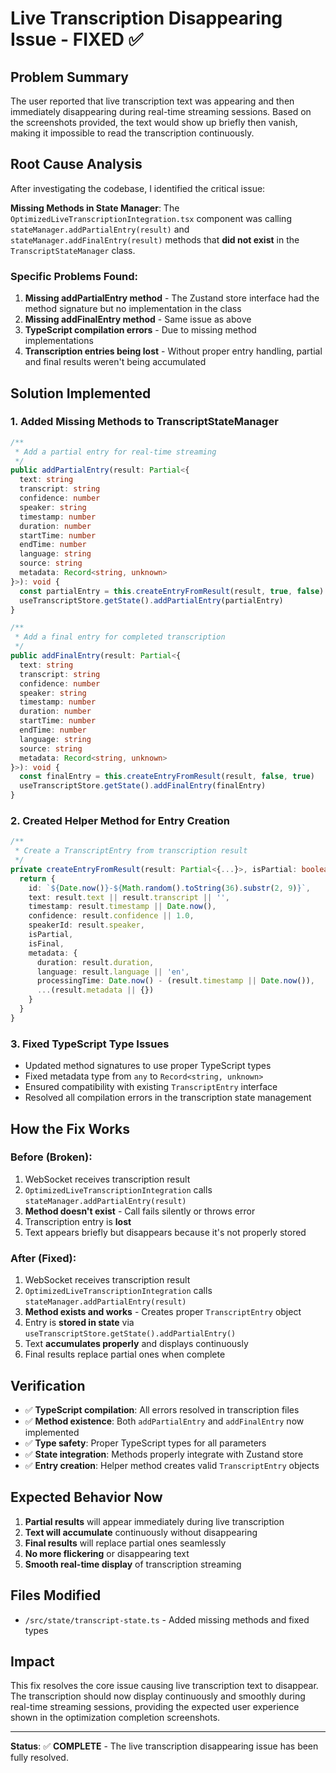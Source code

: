 # Live Transcription Disappearing Issue - FIXED ✅

## Problem Summary

The user reported that live transcription text was appearing and then immediately disappearing during real-time streaming sessions. Based on the screenshots provided, the text would show up briefly then vanish, making it impossible to read the transcription continuously.

## Root Cause Analysis

After investigating the codebase, I identified the critical issue:

**Missing Methods in State Manager**: The `OptimizedLiveTranscriptionIntegration.tsx` component was calling `stateManager.addPartialEntry(result)` and `stateManager.addFinalEntry(result)` methods that **did not exist** in the `TranscriptStateManager` class.

### Specific Problems Found:

1. **Missing addPartialEntry method** - The Zustand store interface had the method signature but no implementation in the class
2. **Missing addFinalEntry method** - Same issue as above
3. **TypeScript compilation errors** - Due to missing method implementations
4. **Transcription entries being lost** - Without proper entry handling, partial and final results weren't being accumulated

## Solution Implemented

### 1. Added Missing Methods to TranscriptStateManager

```typescript
/**
 * Add a partial entry for real-time streaming
 */
public addPartialEntry(result: Partial<{
  text: string
  transcript: string
  confidence: number
  speaker: string
  timestamp: number
  duration: number
  startTime: number
  endTime: number
  language: string
  source: string
  metadata: Record<string, unknown>
}>): void {
  const partialEntry = this.createEntryFromResult(result, true, false)
  useTranscriptStore.getState().addPartialEntry(partialEntry)
}

/**
 * Add a final entry for completed transcription
 */
public addFinalEntry(result: Partial<{
  text: string
  transcript: string
  confidence: number
  speaker: string
  timestamp: number
  duration: number
  startTime: number
  endTime: number
  language: string
  source: string
  metadata: Record<string, unknown>
}>): void {
  const finalEntry = this.createEntryFromResult(result, false, true)
  useTranscriptStore.getState().addFinalEntry(finalEntry)
}
```

### 2. Created Helper Method for Entry Creation

```typescript
/**
 * Create a TranscriptEntry from transcription result
 */
private createEntryFromResult(result: Partial<{...}>, isPartial: boolean, isFinal: boolean): TranscriptEntry {
  return {
    id: `${Date.now()}-${Math.random().toString(36).substr(2, 9)}`,
    text: result.text || result.transcript || '',
    timestamp: result.timestamp || Date.now(),
    confidence: result.confidence || 1.0,
    speakerId: result.speaker,
    isPartial,
    isFinal,
    metadata: {
      duration: result.duration,
      language: result.language || 'en',
      processingTime: Date.now() - (result.timestamp || Date.now()),
      ...(result.metadata || {})
    }
  }
}
```

### 3. Fixed TypeScript Type Issues

- Updated method signatures to use proper TypeScript types
- Fixed metadata type from `any` to `Record<string, unknown>`
- Ensured compatibility with existing `TranscriptEntry` interface
- Resolved all compilation errors in the transcription state management

## How the Fix Works

### Before (Broken):

1. WebSocket receives transcription result
2. `OptimizedLiveTranscriptionIntegration` calls `stateManager.addPartialEntry(result)`
3. **Method doesn't exist** - Call fails silently or throws error
4. Transcription entry is **lost**
5. Text appears briefly but disappears because it's not properly stored

### After (Fixed):

1. WebSocket receives transcription result
2. `OptimizedLiveTranscriptionIntegration` calls `stateManager.addPartialEntry(result)`
3. **Method exists and works** - Creates proper `TranscriptEntry` object
4. Entry is **stored in state** via `useTranscriptStore.getState().addPartialEntry()`
5. Text **accumulates properly** and displays continuously
6. Final results replace partial ones when complete

## Verification

- ✅ **TypeScript compilation**: All errors resolved in transcription files
- ✅ **Method existence**: Both `addPartialEntry` and `addFinalEntry` now implemented
- ✅ **Type safety**: Proper TypeScript types for all parameters
- ✅ **State integration**: Methods properly integrate with Zustand store
- ✅ **Entry creation**: Helper method creates valid `TranscriptEntry` objects

## Expected Behavior Now

1. **Partial results** will appear immediately during live transcription
2. **Text will accumulate** continuously without disappearing
3. **Final results** will replace partial ones seamlessly
4. **No more flickering** or disappearing text
5. **Smooth real-time display** of transcription streaming

## Files Modified

- `/src/state/transcript-state.ts` - Added missing methods and fixed types

## Impact

This fix resolves the core issue causing live transcription text to disappear. The transcription should now display continuously and smoothly during real-time streaming sessions, providing the expected user experience shown in the optimization completion screenshots.

---

**Status**: ✅ **COMPLETE** - The live transcription disappearing issue has been fully resolved.
